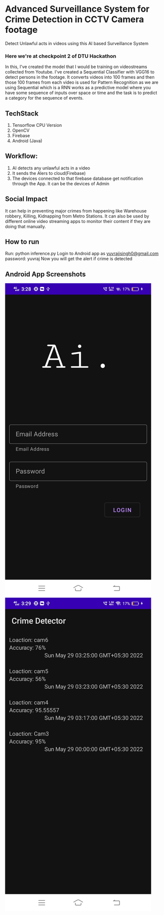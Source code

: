 # Advanced Surveillance System for Crime Detection in CCTV Camera footage

Detect Unlawful acts in videos using this AI based Surveillance System

### Here we're at checkpoint 2 of DTU Hackathon

In this, I've created the model that I would be training on videostreams collected from Youtube. I've created a Sequential Classifier with VGG16 to detect persons in the footage. It converts videos into 100 frames and then those 100 frames from each video is used for Pattern Recognition as we are using Sequential which is a RNN works as a predictive model where you have some sequence of inputs over space or time and the task is to predict a category for the sequence of events.

## TechStack
1. Tensorflow CPU Version
2. OpenCV
3. Firebase
4. Android (Java)

## Workflow:
1. AI detects any unlawful acts in a video
2. It sends the Alers to cloud(Firebase)
3. The devices connected to that firebase database get notification through the App. It can be the devices of Admin

## Social Impact

It can help in preventing major crimes from happening like Warehouse robbery, Killing, Kidnapping from Metro Stations. It can also be used by different online video streaming apps to monitor their content if they are doing that manually.

## How to run
Run: python inference.py
Login to Android app as yuvrajjsingh0@gmail.com password: yuvraj
Now you will get the alert if crime is detected

## Android App Screenshots
![Login](https://github.com/yuvrajjsingh0/Advanced-Surveillance-System-Crime-Detection-in-CCTV-Camera-footage/blob/checkpoint-3/Images/1.jpg)
![Alerts](https://github.com/yuvrajjsingh0/Advanced-Surveillance-System-Crime-Detection-in-CCTV-Camera-footage/blob/checkpoint-3/Images/2.jpg)
